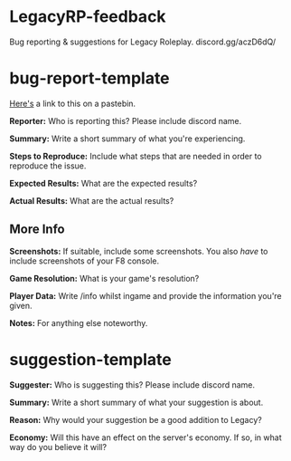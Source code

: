 # LegacyRP-feedback
Bug reporting &amp; suggestions for Legacy Roleplay. discord.gg/aczD6dQ/


# bug-report-template

[Here's](https://pastebin.com/6H2RD7y9) a link to this on a pastebin.

**Reporter:**
Who is reporting this? Please include discord name.

**Summary:**
Write a short summary of what you're experiencing.

**Steps to Reproduce:**
Include what steps that are needed in order to reproduce the issue.

**Expected Results:**
What are the expected results?

**Actual Results:**
What are the actual results?

## More Info

**Screenshots:**
If suitable, include some screenshots. You also *have* to include screenshots of your F8 console.

**Game Resolution:**
What is your game's resolution?

**Player Data:**
Write /info whilst ingame and provide the information you're given.

**Notes:**
For anything else noteworthy.


# suggestion-template

**Suggester:**
Who is suggesting this? Please include discord name.

**Summary:**
Write a short summary of what your suggestion is about.

**Reason:**
Why would your suggestion be a good addition to Legacy?

**Economy:**
Will this have an effect on the server's economy. If so, in what way do you believe it will?
